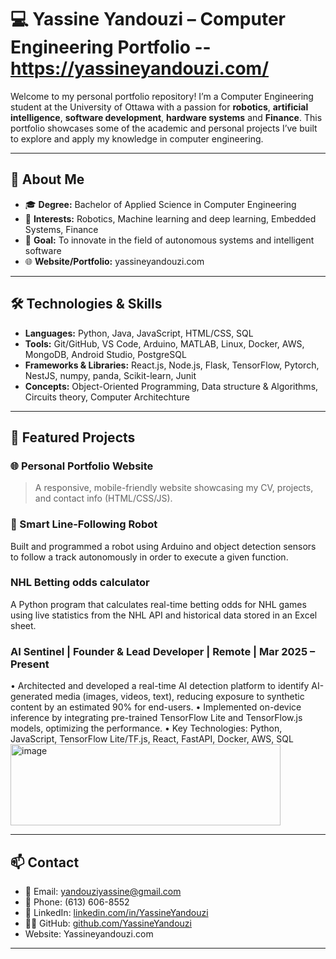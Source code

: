 # 💻 Yassine Yandouzi – Computer Engineering Portfolio -- https://yassineyandouzi.com/

Welcome to my personal portfolio repository! I’m a Computer Engineering student at the University of Ottawa with a passion for **robotics**, **artificial intelligence**, **software development**, **hardware systems** and **Finance**. This portfolio showcases some of the academic and personal projects I’ve built to explore and apply my knowledge in computer engineering.

---

## 🧠 About Me

- 🎓 **Degree:** Bachelor of Applied Science in Computer Engineering  
- 🎯 **Interests:** Robotics, Machine learning and deep learning, Embedded Systems, Finance 
- 🚀 **Goal:** To innovate in the field of autonomous systems and intelligent software  
- 🌐 **Website/Portfolio:** yassineyandouzi.com

---

## 🛠️ Technologies & Skills

- **Languages:** Python, Java, JavaScript, HTML/CSS, SQL
- **Tools:** Git/GitHub, VS Code, Arduino, MATLAB, Linux, Docker, AWS, MongoDB, Android Studio, PostgreSQL 
- **Frameworks & Libraries:** React.js, Node.js, Flask, TensorFlow, Pytorch, NestJS, numpy, panda, Scikit-learn, Junit  
- **Concepts:** Object-Oriented Programming, Data structure & Algorithms, Circuits theory, Computer Architechture

---

## 📁 Featured Projects

### 🌐 Personal Portfolio Website
> A responsive, mobile-friendly website showcasing my CV, projects, and contact info (HTML/CSS/JS).

### 🤖 Smart Line-Following Robot
Built and programmed a robot using Arduino and object detection sensors to follow a track autonomously in order to execute a given function.

### NHL Betting odds calculator
A Python program that calculates real-time betting odds for NHL games using live statistics from the NHL API and historical data stored in an Excel sheet.

### AI Sentinel | Founder & Lead Developer | Remote | Mar 2025 – Present
•	Architected and developed a real-time AI detection platform to identify AI-generated media (images, videos, text), reducing exposure to synthetic content by an estimated 90% for end-users.
•	Implemented on-device inference by integrating pre-trained TensorFlow Lite and TensorFlow.js models, optimizing the performance.
•	Key Technologies: Python, JavaScript, TensorFlow Lite/TF.js, React, FastAPI, Docker, AWS, SQL
<img width="432" height="130" alt="image" src="https://github.com/user-attachments/assets/9ef247ad-a361-47d7-b400-0909e5875be7" />


---

## 📫 Contact

- 📧 Email: yandouziyassine@gmail.com  
- 📱 Phone: (613) 606-8552  
- 🔗 LinkedIn: [linkedin.com/in/YassineYandouzi](https://linkedin.com/in/YassineYandouzi)  
- 🧑‍💻 GitHub: [github.com/YassineYandouzi](https://github.com/YassineYandouzi)
- Website: Yassineyandouzi.com

---
